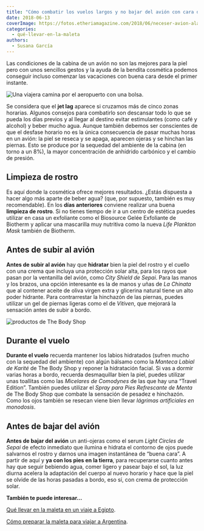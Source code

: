 ```yaml
---
title: "Cómo combatir los vuelos largos y no bajar del avión con cara de acelga"
date: 2018-06-13
coverImage: https://fotos.etheriamagazine.com/2018/06/neceser-avion-ala.jpg
categories: 
  - qué-llevar-en-la-maleta
authors: 
  - Susana García
---
```


Las condiciones de la cabina de un avión no son las mejores para la piel pero con unos 
sencillos gestos y la ayuda de la bendita cosmética podemos conseguir incluso comenzar 
las vacaciones con buena cara desde el primer instante. 

![Una viajera camina por el aeropuerto con una bolsa.](https://fotos.etheriamagazine.com/2018/06/neceser-para-avion-mujer-aerpuerto.jpg "la piel se apaga tras los vuelos largos")

Se considera que el **jet lag** aparece si cruzamos más de cinco zonas horarias. Algunos 
consejos para combatirlo son descansar todo lo que se pueda los días previos y al llegar 
al destino evitar estimulantes (como café y alcohol) y beber mucho agua. Aunque también 
debemos ser conscientes de que el desfase horario no es la única consecuencia de pasar 
muchas horas en un avión: la piel se reseca y se apaga, aparecen ojeras y se hinchan las 
piernas. Esto se produce por la sequedad del ambiente de la cabina (en torno a un 8%), 
la mayor concentración de anhídrido carbónico y el cambio de presión. 

## Limpieza de rostro

Es aquí donde la cosmética ofrece mejores resultados. ¿Estás dispuesta a hacer algo más 
aparte de beber agua? (que, por supuesto, también es muy recomendable). En los **días 
anteriores** conviene realizar una buena **limpieza de rostro**. Si no tienes tiempo de 
ir a un centro de estética puedes utilizar en casa un exfoliante como el Biosource Gelée 
Exfoliante de Biotherm y aplicar una mascarilla muy nutritiva como la nueva _Life 
Plankton Mask_ también de Biotherm. 

## Antes de subir al avión

**Antes de subir al avión** hay que **hidratar** bien la piel del rostro y el cuello con 
una crema que incluya una protección solar alta, para los rayos que pasan por la 
ventanilla del avión, como _City Shield de Sepai_. Para las manos y los brazos, una 
opción interesante es la de manos y uñas de _La Chinata_ que al contener aceite de oliva 
virgen extra y glicerina natural tiene un alto poder hidrante. Para contrarrestar la 
hinchazón de las piernas, puedes utilizar un gel de piernas ligeras como el de 
_Vitiven_, que mejorará la sensación antes de subir a bordo. 

![productos de The Body Shop](https://fotos.etheriamagazine.com/2022/09/maleta-argentina-neceser.jpg "Productos perfectos para viaje de The Body Shop: jabón sólido e hidratante con protección solar")

## Durante el vuelo

**Durante el vuelo** recuerda mantener los labios hidratados (sufren mucho con la 
sequedad del ambiente) con algún bálsamo como la _Manteca Labial de Karité_ de The Body 
Shop y reponer la hidratación facial. Si vas a dormir varias horas a bordo, recuerda 
desmaquillar bien la piel, puedes utilizar unas toallitas como las _Micelares de 
Comodynes_ de las que hay una “Travel Edition”. También puedes utilizar el _Spray para 
Pies Refrescante de Menta_ de The Body Shop que combate la sensación de pesadez e 
hinchazón. Como los ojos también se resecan viene bien llevar _lágrimas artificiales en 
monodosis_. 

## Antes de bajar del avión

**Antes de bajar del avión** un anti-ojeras como el serum _Light Circles de Sepai_ de 
efecto inmediato que ilumina e hidrata el contorno de ojos puede salvarnos el rostro y 
darnos una imagen instantánea de “buena cara”. A partir de aquí y **ya con los pies en 
la tierra**, para recuperarse cuanto antes hay que seguir bebiendo agua, comer ligero y 
pasear bajo el sol, la luz diurna acelera la adaptación del cuerpo al nuevo horario y 
hace que la piel se olvide de las horas pasadas a bordo, eso sí, con crema de protección 
solar. 

**También te puede interesar...** 

[Qué llevar en la maleta en un viaje a 
Egipto](https://etheriamagazine.com/2023/02/01/que-llevar-en-la-maleta-egipto/). 

[Cómo preparar la maleta para viajar a 
Argentina](https://etheriamagazine.com/2022/09/14/que-llevar-maleta-argentina/).
